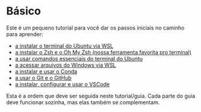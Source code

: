# Básico

Este é um pequeno tutorial para você dar os passos iniciais no caminho para aprender:
  - [a instalar o terminal do Ubuntu via WSL](./01_WSL.md)
  - [a instalar o Zsh e o Oh My Zsh (nossa ferramenta favorita pro terminal)](./02_zsh.md)
  - [a usar comandos essenciais do terminal do Ubuntu](03_terminal.md)
  - [a acessar arquivos do Windows via WSL](04_arquivos_wsl)
  - [a instalar e usar o Conda](05_conda.md)
  - [a usar o Git e o GitHub](06_git.md)
  - [a instalar, configurar e usar o VSCode](07_vscode.md)

Esta é a ordem que deve ser seguida neste tutorial/guia. Cada parte do guia deve funcionar sozinha, mas elas também se complementam. 
